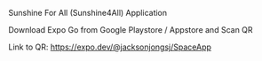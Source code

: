 Sunshine For All (Sunshine4All) Application

Download Expo Go from Google Playstore / Appstore and Scan QR

Link to QR: https://expo.dev/@jacksonjongsj/SpaceApp

